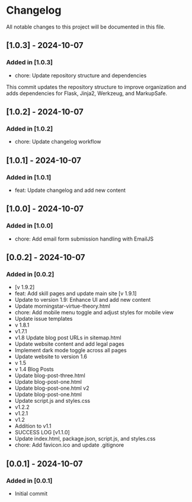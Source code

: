 # Changelog

All notable changes to this project will be documented in this file.

## [1.0.3] - 2024-10-07

### Added in [1.0.3]

- chore: Update repository structure and dependencies

This commit updates the repository structure to improve organization and adds dependencies for Flask, Jinja2, Werkzeug, and MarkupSafe.

## [1.0.2] - 2024-10-07

### Added in [1.0.2]

- chore: Update changelog workflow

## [1.0.1] - 2024-10-07

### Added in [1.0.1]

- feat: Update changelog and add new content

## [1.0.0] - 2024-10-07

### Added in [1.0.0]

- chore: Add email form submission handling with EmailJS

## [0.0.2] - 2024-10-07

### Added in [0.0.2]

- [v 1.9.2]
- feat: Add skill pages and update main site [v 1.9.1]
- Update to version 1.9: Enhance UI and add new content
- Update morningstar-virtue-theory.html
- chore: Add mobile menu toggle and adjust styles for mobile view
- Update issue templates
- v 1.8.1
- v1.7.1
- v1.8 Update blog post URLs in sitemap.html
- Update website content and add legal pages
- Implement dark mode toggle across all pages
- Update website to version 1.6
- v 1.5
- v 1.4 Blog Posts
- Update blog-post-three.html
- Update blog-post-one.html
- Update blog-post-one.html v2
- Update blog-post-one.html
- Update script.js and styles.css
- v1.2.2
- v1.2.1
- v1.2
- Addition to v1.1
- SUCCESS LOG [v1.1.0]
- Update index.html, package.json, script.js, and styles.css
- chore: Add favicon.ico and update .gitignore

## [0.0.1] - 2024-10-07

### Added in [0.0.1]

- Initial commit
